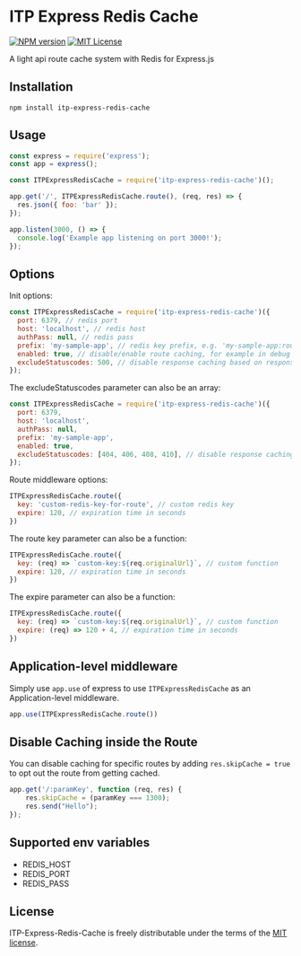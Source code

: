 # ITP Express Redis Cache

[![NPM version][npm-version-image]][npm-url] [![MIT License][license-image]][license-url]

A light api route cache system with Redis for Express.js

## Installation

    npm install itp-express-redis-cache

## Usage

```javascript
const express = require('express');
const app = express();

const ITPExpressRedisCache = require('itp-express-redis-cache')();

app.get('/', ITPExpressRedisCache.route(), (req, res) => {
  res.json({ foo: 'bar' });
});

app.listen(3000, () => {
  console.log('Example app listening on port 3000!');
});
```

## Options

Init options:

```javascript
const ITPExpressRedisCache = require('itp-express-redis-cache')({
  port: 6379, // redis port
  host: 'localhost', // redis host
  authPass: null, // redis pass
  prefix: 'my-sample-app', // redis key prefix, e.g. 'my-sample-app:route:GET:/'
  enabled: true, // disable/enable route caching, for example in debug mode
  excludeStatuscodes: 500, // disable response caching based on response statuscode. Possible values: number, array, function (excludes 500 and higher by default)
});
```

The excludeStatuscodes parameter can also be an array:

```javascript
const ITPExpressRedisCache = require('itp-express-redis-cache')({
  port: 6379,
  host: 'localhost',
  authPass: null,
  prefix: 'my-sample-app',
  enabled: true,
  excludeStatuscodes: [404, 406, 408, 410], // disable response caching based on response statuscode. Possible values: number, array, function (excludes 500 and higher by default)
});
```

Route middleware options:

```javascript
ITPExpressRedisCache.route({
  key: 'custom-redis-key-for-route', // custom redis key
  expire: 120, // expiration time in seconds
})
```

The route key parameter can also be a function:

```javascript
ITPExpressRedisCache.route({
  key: (req) => `custom-key:${req.originalUrl}`, // custom function
  expire: 120, // expiration time in seconds
})
```

The expire parameter can also be a function:

```javascript
ITPExpressRedisCache.route({
  key: (req) => `custom-key:${req.originalUrl}`, // custom function
  expire: (req) => 120 + 4, // expiration time in seconds
})
```

## Application-level middleware

Simply use `app.use` of express to use `ITPExpressRedisCache` as an Application-level middleware.

```javascript
app.use(ITPExpressRedisCache.route())
```

## Disable Caching inside the Route

You can disable caching for specific routes by adding `res.skipCache = true` to opt out the route from getting cached.

```javascript
app.get('/:paramKey', function (req, res) {
    res.skipCache = (paramKey === 1300);
    res.send("Hello");
});
```


## Supported env variables

- REDIS_HOST
- REDIS_PORT
- REDIS_PASS

## License

ITP-Express-Redis-Cache is freely distributable under the terms of the [MIT license](https://github.com/inthepocket/itp-express-redis-cache/blob/master/LICENSE).

[license-image]: http://img.shields.io/badge/license-MIT-blue.svg?style=flat
[license-url]: LICENSE

[npm-url]: https://npmjs.org/package/itp-express-redis-cache
[npm-version-image]: http://img.shields.io/npm/v/itp-express-redis-cache.svg?style=flat
[npm-downloads-image]: http://img.shields.io/npm/dm/itp-express-redis-cache.svg?style=flat
